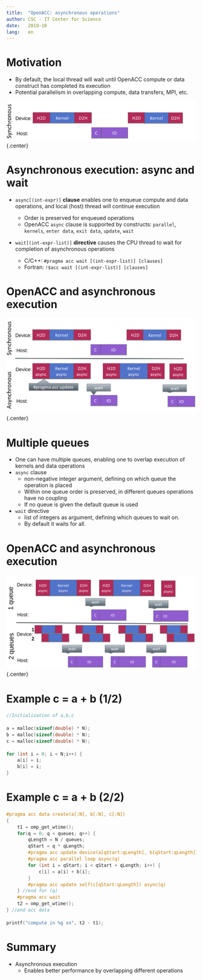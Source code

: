 ```yaml
---
title:  "OpenACC: asynchronous operations"
author: CSC - IT Center for Science
date:   2019-10
lang:   en
---
```



# Motivation

- By default, the local thread will wait until OpenACC compute or data
  construct has completed its execution
- Potential parallelism in overlapping compute, data transfers, MPI,
  etc.

![](img/synchronous.png){.center}


# Asynchronous execution: async and wait

- `async[(int-expr)]` **clause** enables one to enqueue compute and
  data operations, and local (host) thread will continue execution
    - Order is preserved for enqueued operations
    - OpenACC `async` clause is supported by constructs:
     `parallel`, `kernels`,
     `enter data`, `exit data`,
     `update`, `wait`

- `wait[(int-expr-list)]` **directive** causes the CPU thread to wait for
  completion of asynchronous operations
    - C/C++: `#pragma acc wait [(int-expr-list)] [clauses]`
    - Fortran: `!$acc wait [(int-expr-list)] [clauses]`


# OpenACC and asynchronous execution

![](img/async.png){.center}


# Multiple queues

- One can have multiple queues, enabling one to overlap execution of
  kernels and data operations
- `async` clause
    - non-negative integer argument, defining on which queue the operation
      is placed
    - Within one queue order is preserved, in different queues operations
      have no coupling
    - If no queue is given the default queue is used
- `wait` directive
    - list of integers as argument, defining which queues to wait on.
    - By default it waits for all.


# OpenACC and asynchronous execution

![](img/2queues.png){.center}


# Example c = a + b (1/2)
```c
//Initialization of a,b,c

a = malloc(sizeof(double) * N);
b = malloc(sizeof(double) * N);
c = malloc(sizeof(double) * N);

for (int i = 0; i < N;i++) {
    a[i] = i;
    b[i] = i;
}
```
# Example c = a + b (2/2)

```c
#pragma acc data create(a[:N], b[:N], c[:N])
{
    t1 = omp_get_wtime();
    for(q = 0; q < queues; q++) {
        qLength = N / queues;
        qStart = q * qLength;
        #pragma acc update device(a[qStart:qLength], b[qStart:qLength]) async(q)
        #pragma acc parallel loop async(q)
        for (int i = qStart; i < qStart + qLength; i++) {
            c[i] = a[i] + b[i];
        }
        #pragma acc update self(c[qStart:qLength]) async(q)
    } //end for (q)
    #pragma acc wait
    t2 = omp_get_wtime();
} //end acc data

printf("compute in %g sn", t2 - t1);
```


# Summary

- Asynchronous execution
    - Enables better performance by overlapping different operations
